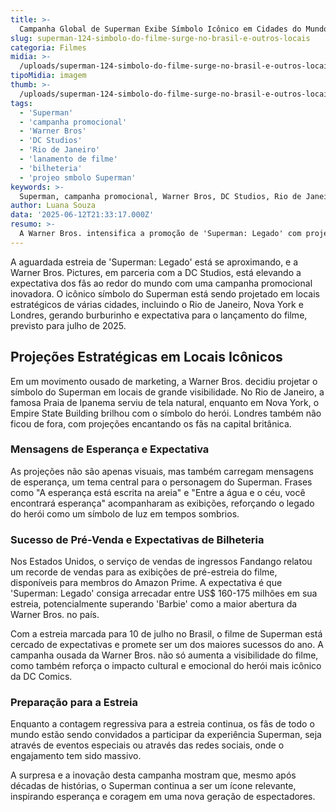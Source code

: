 ```yaml
---
title: >-
  Campanha Global de Superman Exibe Símbolo Icônico em Cidades do Mundo
slug: superman-124-simbolo-do-filme-surge-no-brasil-e-outros-locais
categoria: Filmes
midia: >-
  /uploads/superman-124-simbolo-do-filme-surge-no-brasil-e-outros-locais-thumb.jpg
tipoMidia: imagem
thumb: >-
  /uploads/superman-124-simbolo-do-filme-surge-no-brasil-e-outros-locais-thumb.jpg
tags:
  - 'Superman'
  - 'campanha promocional'
  - 'Warner Bros'
  - 'DC Studios'
  - 'Rio de Janeiro'
  - 'lanamento de filme'
  - 'bilheteria'
  - 'projeo smbolo Superman'
keywords: >-
  Superman, campanha promocional, Warner Bros, DC Studios, Rio de Janeiro, lançamento de filme, bilheteria, projeção símbolo Superman
author: Luana Souza
data: '2025-06-12T21:33:17.000Z'
resumo: >-
  A Warner Bros. intensifica a promoção de 'Superman: Legado' com projeções do símbolo do herói em grandes metrópoles, incluindo o Rio de Janeiro. A estreia do filme promete quebrar recordes.
---
```


A aguardada estreia de 'Superman: Legado' está se aproximando, e a Warner Bros. Pictures, em parceria com a DC Studios, está elevando a expectativa dos fãs ao redor do mundo com uma campanha promocional inovadora. O icônico símbolo do Superman está sendo projetado em locais estratégicos de várias cidades, incluindo o Rio de Janeiro, Nova York e Londres, gerando burburinho e expectativa para o lançamento do filme, previsto para julho de 2025.

## Projeções Estratégicas em Locais Icônicos

Em um movimento ousado de marketing, a Warner Bros. decidiu projetar o símbolo do Superman em locais de grande visibilidade. No Rio de Janeiro, a famosa Praia de Ipanema serviu de tela natural, enquanto em Nova York, o Empire State Building brilhou com o símbolo do herói. Londres também não ficou de fora, com projeções encantando os fãs na capital britânica.

### Mensagens de Esperança e Expectativa

As projeções não são apenas visuais, mas também carregam mensagens de esperança, um tema central para o personagem do Superman. Frases como "A esperança está escrita na areia" e "Entre a água e o céu, você encontrará esperança" acompanharam as exibições, reforçando o legado do herói como um símbolo de luz em tempos sombrios.

### Sucesso de Pré-Venda e Expectativas de Bilheteria

Nos Estados Unidos, o serviço de vendas de ingressos Fandango relatou um recorde de vendas para as exibições de pré-estreia do filme, disponíveis para membros do Amazon Prime. A expectativa é que 'Superman: Legado' consiga arrecadar entre US$ 160-175 milhões em sua estreia, potencialmente superando 'Barbie' como a maior abertura da Warner Bros. no país.

Com a estreia marcada para 10 de julho no Brasil, o filme de Superman está cercado de expectativas e promete ser um dos maiores sucessos do ano. A campanha ousada da Warner Bros. não só aumenta a visibilidade do filme, como também reforça o impacto cultural e emocional do herói mais icônico da DC Comics.

### Preparação para a Estreia

Enquanto a contagem regressiva para a estreia continua, os fãs de todo o mundo estão sendo convidados a participar da experiência Superman, seja através de eventos especiais ou através das redes sociais, onde o engajamento tem sido massivo.

A surpresa e a inovação desta campanha mostram que, mesmo após décadas de histórias, o Superman continua a ser um ícone relevante, inspirando esperança e coragem em uma nova geração de espectadores.